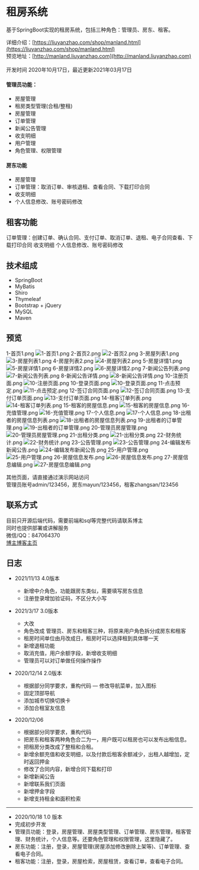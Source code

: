 # 租房系统
基于SpringBoot实现的租房系统，包括三种角色：管理员、房东、租客。


详细介绍：[https://liuyanzhao.com/shop/manland.html](https://liuyanzhao.com/shop/manland.html) <br/>
预览地址：[http://manland.liuyanzhao.com](http://manland.liuyanzhao.com)  <br/> <br/>
开发时间 2020年10月17日，最近更新2021年03月17日 <br/>


#### 管理员功能：
- 房屋管理
- 租房类型管理(合租/整租)
- 房屋管理
- 订单管理
- 新闻公告管理
- 收支明细
- 用户管理
- 角色管理、权限管理

#### 房东功能
- 房屋管理
- 订单管理：取消订单、审核退租、查看合同、下载打印合同
- 收支明细
- 个人信息修改、账号密码修改

## 租客功能
订单管理：创建订单、确认合同、支付订单、取消订单、退租、电子合同查看、下载打印合同
收支明细
个人信息修改、账号密码修改



## 技术组成
- SpringBoot
- MyBatis
- Shiro
- Thymeleaf
- Bootstrap + jQuery
- MySQL
- Maven


## 预览
1-首页1.png
![1-首页1.png](img/1-首页1.png)
2-首页2.png
![2-首页2.png](img/2-首页2.png)
3-房屋列表1.png
![3-房屋列表1.png](img/3-房屋列表1.png)
4-房屋列表2.png
![4-房屋列表2.png](img/4-房屋列表2.png)
5-房屋详情1.png
![5-房屋详情1.png](img/5-房屋详情1.png)
6-房屋详情2.png
![6-房屋详情2.png](img/6-房屋详情2.png)
7-新闻公告列表.png
![7-新闻公告列表.png](img/7-新闻公告列表.png)
8-新闻公告详情.png
![8-新闻公告详情.png](img/8-新闻公告详情.png)
10-注册页面.png
![10-注册页面.png](img/10-注册页面.png)
10-登录页面.png
![10-登录页面.png](img/10-登录页面.png)
11-点击预定.png
![11-点击预定.png](img/11-点击预定.png)
12-签订合同页面.png
![12-签订合同页面.png](img/12-签订合同页面.png)
13-支付订单页面.png
![13-支付订单页面.png](img/13-支付订单页面.png)
14-租客订单列表.png
![14-租客订单列表.png](img/14-租客订单列表.png)
15-租客的房屋信息.png
![15-租客的房屋信息.png](img/15-租客的房屋信息.png)
16-充值管理.png
![16-充值管理.png](img/16-充值管理.png)
17-个人信息.png
![17-个人信息.png](img/17-个人信息.png)
18-出租者的房屋信息列表.png
![18-出租者的房屋信息列表.png](img/18-出租者的房屋信息列表.png)
19-出租者的订单管理.png
![19-出租者的订单管理.png](img/19-出租者的订单管理.png)
20-管理员房屋管理.png
![20-管理员房屋管理.png](img/20-管理员房屋管理.png)
21-出租分类.png
![21-出租分类.png](img/21-出租分类.png)
22-财务统计.png
![22-财务统计.png](img/22-财务统计.png)
23-公告管理.png
![23-公告管理.png](img/23-公告管理.png)
24-编辑发布新闻公告.png
![24-编辑发布新闻公告.png](img/24-编辑发布新闻公告.png)
25-用户管理.png
![25-用户管理.png](img/25-用户管理.png)
26-房屋信息发布.png
![26-房屋信息发布.png](img/26-房屋信息发布.png)
27-房屋信息编辑.png
![27-房屋信息编辑.png](img/27-房屋信息编辑.png)



其他页面，请直接通过演示网站访问 <br/>
管理员账号admin/123456，房东mayun/123456，租客zhangsan/123456


## 联系方式
目前只开源后端代码，需要前端和sql等完整代码请联系博主 <br/>
同时也提供部署或讲解服务  <br/>
微信/QQ：847064370 <br/>
[博主博客主页](https://liuyanzhao.com) <br/>

## 日志

- 2021/11/13 4.0版本
    - 新增中介角色，功能跟房东类似，需要填写房东信息
    - 注册登录增加验证码，不区分大小写

- 2021/3/17  3.0版本
    - 大改
    - 角色改成 管理员、房东和租客三种，将原来用户角色拆分成房东和租客
    - 租房时间单位由月改成日，租房时可以选择租到具体哪一天
    - 新增退租功能
    - 取消充值，用户余额字段，新增收支明细
    - 管理员可以对订单做任何操作操作

- 2020/12/14 2.0版本
    - 根据部分同学要求，重构代码
    — 修改导航菜单，加入图标
    - 固定顶部导航
    - 添加城市切换切换卡
    - 添加合租室友信息
    
- 2020/12/06
    - 根据部分同学要求，重构代码
    - 把房东和租客两种角色合二为一，用户既可以租房也可以发布出租信息。 
    - 把租房分类改成了整租和合租。
    - 新增余额充值和收支明细，以及付款后租客余额减少，出租人越增加，定时返回押金
    - 修改了合同内容，新增合同下载和打印
    - 新增新闻公告
    - 新增联系我们页面
    - 新增押金字段
    - 新增支持租金和面积检索
<hr/>

- 2020/10/18 1.0 版本
- 完成初步开发
- 管理员功能：登录，房屋管理、房屋类型管理、订单管理、房东管理，租客管理、财务统计，个人信息等。还要角色管理和权限管理，这里隐藏了。
- 房东功能：注册，登录，房屋管理(房屋添加修改删除上架等)、订单管理、查看电子合同。
- 租客功能：注册，登录，房屋检索，房屋租赁，查看订单，查看电子合同。
